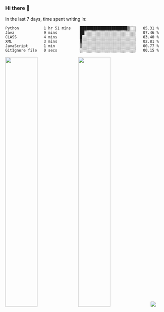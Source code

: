 ### Hi there 👋

In the last 7 days, time spent writing in:

<!--START_SECTION:waka-->

```text
Python           1 hr 51 mins    █████████████████████▒░░░   85.31 %
Java             9 mins          ██░░░░░░░░░░░░░░░░░░░░░░░   07.46 %
CLASS            4 mins          █░░░░░░░░░░░░░░░░░░░░░░░░   03.40 %
XML              3 mins          ▓░░░░░░░░░░░░░░░░░░░░░░░░   02.81 %
JavaScript       1 min           ▒░░░░░░░░░░░░░░░░░░░░░░░░   00.77 %
GitIgnore file   0 secs          ░░░░░░░░░░░░░░░░░░░░░░░░░   00.15 %
```

<!--END_SECTION:waka-->

<img src="https://wakatime.com/share/@jimtje/5d0c92de-08f8-4a72-8f2f-6a9693d1e318.svg" width=45% height=45%> <img src="https://wakatime.com/share/@jimtje/501498ae-bda5-4da7-a89d-b40bcdd5556d.svg" width=45% height=45%>
![](https://hit.yhype.me/github/profile?user_id=43537315)
